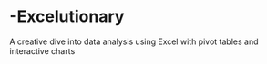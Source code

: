 # -Excelutionary
A creative dive into data analysis using Excel with pivot tables and interactive charts
